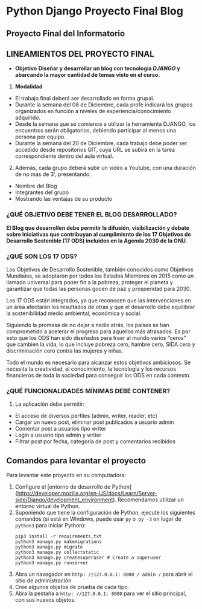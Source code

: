 # Python Django Proyecto Final Blog
Proyecto Final del Informatorio
----
LINEAMIENTOS DEL PROYECTO FINAL
----
- **Objetivo**
**Diseñar y desarrollar un blog con tecnología _DJANGO_ y abarcando la mayor cantidad de temas visto en el curso.**

1. **Modalidad**
  - El trabajo final deberá ser desarrollado en forma grupal.
  - Durante la semana del 06 de Diciembre, cada profe indicará los grupos organizados en función a niveles de experiencia/conocimiento adquirido.
  - Desde la semana que se comience a utilizar la herramienta DJANGO, los encuentros serán obligatorios, debiendo participar al menos una persona por equipo.
  - Durante la semana del 20 de Diciembre, cada trabajo debe poder ser accedido desde repositorios GIT, cuya URL se subirá en la tarea correspondiente dentro del aula virtual.

2. Además, cada grupo deberá subir un video a Youtube, con una duración de no más de 3', presentando:
  - Nombre del Blog
  - Integrantes del grupo
  - Mostrando las ventajas de su producto

### ¿QUÉ OBJETIVO DEBE TENER EL BLOG DESARROLLADO?

**El Blog que desarrollen debe permitir la difusión, visibilización y debate sobre iniciativas que contribuyan al cumplimiento de los 17 Objetivos de Desarrollo Sostenible (17 ODS) incluidos en la Agenda 2030 de la ONU.**

### ¿QUÉ SON LOS 17 ODS?

Los Objetivos de Desarrollo Sostenible, también conocidos como Objetivos Mundiales, se adoptaron por todos los Estados Miembros en 2015 como un llamado universal para poner fin a la pobreza, proteger el planeta y garantizar que todas las personas gocen de paz y prosperidad para 2030.

Los 17 ODS están integrados, ya que reconocen que las intervenciones en un área afectarán los resultados de otras y que el desarrollo debe equilibrar la sostenibilidad medio ambiental, económica y social.

Siguiendo la promesa de no dejar a nadie atrás, los países se han comprometido a acelerar el progreso para aquellos más atrasados. Es por esto que los ODS han sido diseñados para traer al mundo varios “ceros” que cambien la vida, lo que incluye pobreza cero, hambre cero, SIDA cero y discriminación cero contra las mujeres y niñas.

Todo el mundo es necesario para alcanzar estos objetivos ambiciosos. Se necesita la creatividad, el conocimiento, la tecnología y los recursos financieros de toda la sociedad para conseguir los ODS en cada contexto.

### ¿QUÉ FUNCIONALIDADES MÍNIMAS DEBE CONTENER?

1. La aplicación debe permitir:

- El acceso de diversos perfiles (admin, writer, reader, etc)
- Cargar un nuevo post, eliminar post publicados a usuario admin
- Comentar post a usuarios tipo writer
- Login a usuario tipo admin y writer
- Filtrar post por fecha, categoría de post y comentarios recibidos



## Comandos para levantar el proyecto

Para levantar este proyecto en su computadora:
1. Configure el [entorno de desarrollo de Python] (https://developer.mozilla.org/en-US/docs/Learn/Server-side/Django/development_environment).
   Recomendamos utilizar un entorno virtual de Python.
1. Suponiendo que tiene la configuración de Python, ejecute los siguientes comandos (si está en Windows, puede usar `py` o` py -3` en lugar de `python3` para iniciar Python):
   ```
   pip3 install -r requirements.txt
   python3 manage.py makemigrations
   python3 manage.py migrate
   python3 manage.py collectstatic
   python3 manage.py createsuperuser # Create a superuser
   python3 manage.py runserver
   ```
1. Abra un navegador en `http: //127.0.0.1: 8000 / admin /` para abrir el sitio de administración
1. Cree algunos objetos de prueba de cada tipo.
1. Abra la pestaña a `http: //127.0.0.1: 8000` para ver el sitio principal, con sus nuevos objetos.